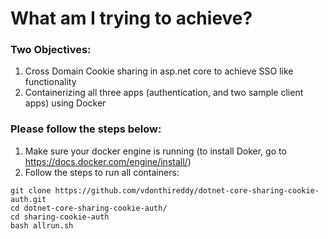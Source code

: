 # What am I trying to achieve?

### Two Objectives:
1. Cross Domain Cookie sharing in asp.net core to achieve SSO like functionality
2. Containerizing all three apps (authentication, and two sample client apps) using Docker

### Please follow the steps below:
1. Make sure your docker engine is running (to install Doker, go to https://docs.docker.com/engine/install/)
2. Follow the steps to run all containers:
```
git clone https://github.com/vdonthireddy/dotnet-core-sharing-cookie-auth.git
cd dotnet-core-sharing-cookie-auth/
cd sharing-cookie-auth
bash allrun.sh
```